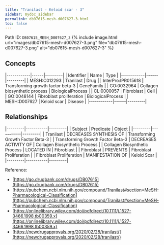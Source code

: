 ```yaml
---
title: "Tranilast - Keloid scar - 3"
sidebar: mydoc_sidebar
permalink: db07615-mesh-d007627-3.html
toc: false 
---
```



Path ID: `DB07615_MESH_D007627_3`
{% include image.html url="images/db07615-mesh-d007627-3.png" file="db07615-mesh-d007627-3.png" alt="db07615-mesh-d007627-3" %}

## Concepts

|------------|------|---------|
| Identifier | Name | Type    |
|------------|------|---------|
| MESH:C012293 | Tranilast | Drug |
| InterPro:IPR015618 | Transforming growth factor beta-3 | GeneFamily |
| GO:0032964 | Collagen biosynthetic process | BiologicalProcess |
| CL:0000057 | Fibroblast | Cell |
| GO:0048144 | Fibroblast proliferation | BiologicalProcess |
| MESH:D007627 | Keloid scar | Disease |
|------------|------|---------|

## Relationships

|---------|-----------|---------|
| Subject | Predicate | Object  |
|---------|-----------|---------|
| Tranilast | DECREASES SYNTHESIS OF | Transforming Growth Factor Beta-3 |
| Transforming Growth Factor Beta-3 | DECREASES ACTIVITY OF | Collagen Biosynthetic Process |
| Collagen Biosynthetic Process | LOCATED IN | Fibroblast |
| Fibroblast | PREVENTS | Fibroblast Proliferation |
| Fibroblast Proliferation | MANIFESTATION OF | Keloid Scar |
|---------|-----------|---------|

Reference: 
  - [https://go.drugbank.com/drugs/DB07615](https://go.drugbank.com/drugs/DB07615)
  - [https://pubchem.ncbi.nlm.nih.gov/compound/Tranilast#section=MeSH-Pharmacological-Classification](https://pubchem.ncbi.nlm.nih.gov/compound/Tranilast#section=MeSH-Pharmacological-Classification)
  - [https://onlinelibrary.wiley.com/doi/pdfdirect/10.1111/j.1527-3466.1998.tb00359.x](https://onlinelibrary.wiley.com/doi/pdfdirect/10.1111/j.1527-3466.1998.tb00359.x)
  - [https://newdrugapprovals.org/2020/02/28/tranilast/](https://newdrugapprovals.org/2020/02/28/tranilast/)
